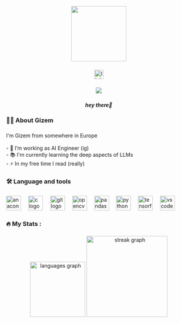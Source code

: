 <div align="center">
  <img height="150" src="https://media3.giphy.com/media/v1.Y2lkPTc5MGI3NjExbXJ5ejE0OXQ4dWxjOTIydXhiMnZoY2g2bW84MXU3YXE0NGRvZWg2dSZlcD12MV9pbnRlcm5hbF9naWZfYnlfaWQmY3Q9Zw/G3BJjTP5Mg0g/giphy.gif"  />
</div>

###

<div align="center">
  <a href="https://www.linkedin.com/in/gizemakgonullu/" target="_blank">
    <img src="https://img.shields.io/static/v1?message=LinkedIn&logo=linkedin&label=&color=0077B5&logoColor=white&labelColor=&style=for-the-badge" height="25" alt="linkedin logo"  />
  </a>
</div>

###

<div align="center">
  <img src="https://visitor-badge.laobi.icu/badge?page_id=gakgonullu.gakgonullu&"  />
</div>

###

<h5 align="center">hey there👋</h5>

###

<h3 align="left">👩‍💻  About Gizem</h3>

###

<p align="left">I'm Gizem from somewhere in Europe<br><br>- 🔭 I’m working as AI Engineer (ig)<br>- 📚 I'm currently learning the deep aspects of LLMs<br>- ⚡ In my free time I read (really)</p>

###

<h3 align="left">🛠 Language and tools</h3>

###

<div align="left">
  <img src="https://cdn.jsdelivr.net/gh/devicons/devicon/icons/anaconda/anaconda-original.svg" height="40" alt="anaconda logo"  />
  <img width="12" />
  <img src="https://cdn.jsdelivr.net/gh/devicons/devicon/icons/c/c-original.svg" height="40" alt="c logo"  />
  <img width="12" />
  <img src="https://cdn.jsdelivr.net/gh/devicons/devicon/icons/git/git-original.svg" height="40" alt="git logo"  />
  <img width="12" />
  <img src="https://cdn.jsdelivr.net/gh/devicons/devicon/icons/opencv/opencv-original.svg" height="40" alt="opencv logo"  />
  <img width="12" />
  <img src="https://cdn.jsdelivr.net/gh/devicons/devicon/icons/pandas/pandas-original.svg" height="40" alt="pandas logo"  />
  <img width="12" />
  <img src="https://cdn.jsdelivr.net/gh/devicons/devicon/icons/python/python-original.svg" height="40" alt="python logo"  />
  <img width="12" />
  <img src="https://cdn.jsdelivr.net/gh/devicons/devicon/icons/tensorflow/tensorflow-original.svg" height="40" alt="tensorflow logo"  />
  <img width="12" />
  <img src="https://cdn.jsdelivr.net/gh/devicons/devicon/icons/vscode/vscode-original.svg" height="40" alt="vscode logo"  />
</div>

###

<h3 align="left">🔥   My Stats :</h3>

###

<div align="center">
  <img src="https://github-readme-stats.vercel.app/api/top-langs?username=gakgonullu&locale=en&hide_title=false&layout=compact&card_width=320&langs_count=7&theme=dracula&hide_border=false&order=2" height="150" alt="languages graph"  />
  <img src="https://streak-stats.demolab.com?user=gakgonullu&locale=en&mode=daily&theme=cobalt&hide_border=false&border_radius=5&order=3" height="220" alt="streak graph"  />
</div>

###
